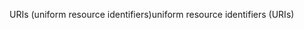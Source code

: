 <span data-ttu-id="25beb-101">URIs (uniform resource identifiers)</span><span class="sxs-lookup"><span data-stu-id="25beb-101">uniform resource identifiers (URIs)</span></span>